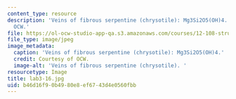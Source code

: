 ```yaml
---
content_type: resource
description: 'Veins of fibrous serpentine (chrysotile): Mg3Si2O5(OH)4. Courtesy of
  OCW.'
file: https://ol-ocw-studio-app-qa.s3.amazonaws.com/courses/12-108-structure-of-earth-materials-fall-2004/b46d16f90b4980e8ef6743d4e0560fbb_lab3-16.jpg
file_type: image/jpeg
image_metadata:
  caption: 'Veins of fibrous serpentine (chrysotile): Mg3Si2O5(OH)4.'
  credit: Courtesy of OCW.
  image-alt: 'Veins of fibrous serpentine (chrysotile). '
resourcetype: Image
title: lab3-16.jpg
uid: b46d16f9-0b49-80e8-ef67-43d4e0560fbb
---
```


